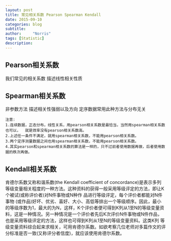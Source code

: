 ```yaml
---
layout: post
title: 常见相关系数 Pearson Spearman Kendall
date: 2015-09-10
categories: blog
subtitle: 
author:     "Norris"
tags: [Statistic]
description: 
---
```


## Pearson相关系数

我们常见的相关系数 描述线性相关性质

## Spearman相关系数

非参数方法 描述相关性强弱以及方向 定序数据常用此种方法与分布无关

	注意:
	1.连续数据，正态分布，线性关系，用pearson相关系数是最恰当，当然用spearman相关系数也可以，  就是效率没有pearson相关系数高。
	2.上述任一条件不满足，就用spearman相关系数，不能用pearson相关系数。
	3.两个定序测量数据之间也用spearman相关系数，不能用pearson相关系数。
	4.其实pearson和spearman相关系数的算法是一样的，只不过前者使用数据再做，后者使用数据的秩次再做。

## Kendall相关系数

肯德尔系数又称和谐系数(the Kendall coefficient of concordance)是表示多列等级变量相关程度的一种方法。这种资料的获得一般采用等级评定的方法，即让K个被试(或称评价者)对N件事物或N种作 品进行等级评定，每个评价者都能对N件事物 (或作品)好坏、优劣、喜好、大小、高低等排出一个等级顺序。因此，最小的等级序数为1，最大的为N，这样，K个评价者便可得到K列从1至N的等级变量资 料，这是一种情况。另一种情况是一个评价者先后K次评价N件事物或N件作品，也是采用等级评定的方法，这样也可得到K列从1至N的等级变量资料。这类K列 等级变量资料综合起来求相关，可用肯德尔系数。如欲考察几位老师对多篇作文的评分标准是否一致(又称评分者信度)，就应该使用肯德尔系数。
